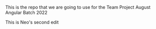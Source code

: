 This is the repo that we are going to use for the Team Project
August Angular Batch 2022

This is Neo's second edit
